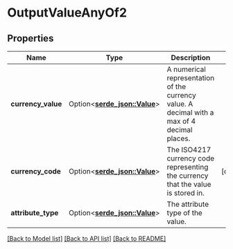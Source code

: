 # OutputValueAnyOf2

## Properties

Name | Type | Description | Notes
------------ | ------------- | ------------- | -------------
**currency_value** | Option<[**serde_json::Value**](.md)> | A numerical representation of the currency value. A decimal with a max of 4 decimal places. | 
**currency_code** | Option<[**serde_json::Value**](serde_json::Value.md)> | The ISO4217 currency code representing the currency that the value is stored in. | [optional]
**attribute_type** | Option<[**serde_json::Value**](serde_json::Value.md)> | The attribute type of the value. | 

[[Back to Model list]](../README.md#documentation-for-models) [[Back to API list]](../README.md#documentation-for-api-endpoints) [[Back to README]](../README.md)



